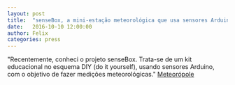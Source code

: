 ```yaml
---
layout: post
title:  "senseBox, a mini-estação meteorológica que usa sensores Arduino"
date:   2016-10-10 12:00:00
author: Felix
categories: press
---
```

"Recentemente, conheci o projeto senseBox. Trata-se de um kit educacional no esquema DIY (do it yourself), usando sensores Arduino, com o objetivo de fazer medições meteorológicas."
<a href="http://meteoropole.com.br/2016/10/sensebox-a-mini-estacao-meteorologica-que-usa-sensores-arduino/">Meteorópole</a>
